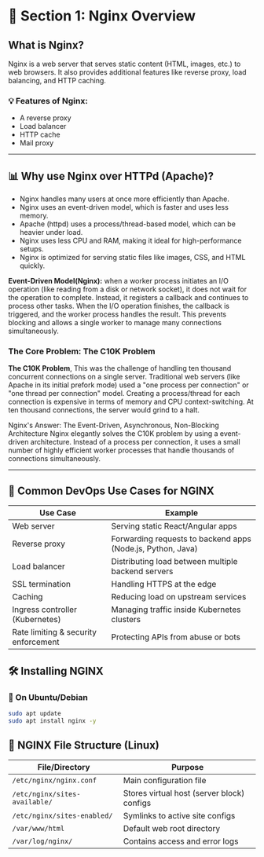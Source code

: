 # 📘 Section 1: Nginx Overview 
## What is Nginx?
Nginx is a web server that serves static content (HTML, images, etc.) to web browsers. It also provides additional features like reverse proxy, load balancing, and HTTP caching.

### 💡 Features of Nginx:
- A reverse proxy
- Load balancer
- HTTP cache
- Mail proxy

---
## 📊 Why use Nginx over HTTPd (Apache)?
- Nginx handles many users at once more efficiently than Apache.
- Nginx uses an event-driven model, which is faster and uses less memory.
- Apache (httpd) uses a process/thread-based model, which can be heavier under load.
- Nginx uses less CPU and RAM, making it ideal for high-performance setups.
- Nginx is optimized for serving static files like images, CSS, and HTML quickly.

**Event-Driven Model(Nginx):**
when a worker process initiates an I/O operation (like reading from a disk or network socket), it does not wait for the operation to complete. Instead, it registers a callback and continues to process other tasks. When the I/O operation finishes, the callback is triggered, and the worker process handles the result. This prevents blocking and allows a single worker to manage many connections simultaneously.

### The Core Problem: The C10K Problem

**The C10K Problem**, This was the challenge of handling ten thousand concurrent connections on a single server. Traditional web servers (like Apache in its initial prefork mode) used a "one process per connection" or "one thread per connection" model. Creating a process/thread for each connection is expensive in terms of memory and CPU context-switching. At ten thousand connections, the server would grind to a halt.

Nginx's Answer: The Event-Driven, Asynchronous, Non-Blocking Architecture
Nginx elegantly solves the C10K problem by using a event-driven architecture. Instead of a process per connection, it uses a small number of highly efficient worker processes that handle thousands of connections simultaneously.

---

## 🧰 Common DevOps Use Cases for NGINX

| Use Case                              | Example                                                                 |
|--------------------------------------|-------------------------------------------------------------------------|
| Web server                           | Serving static React/Angular apps                                      |
| Reverse proxy                        | Forwarding requests to backend apps (Node.js, Python, Java)            |
| Load balancer                        | Distributing load between multiple backend servers                     |
| SSL termination                      | Handling HTTPS at the edge                                             |
| Caching                              | Reducing load on upstream services                                     |
| Ingress controller (Kubernetes)      | Managing traffic inside Kubernetes clusters                            |
| Rate limiting & security enforcement | Protecting APIs from abuse or bots                                     |


## 🛠️ Installing NGINX

### 🐧 On Ubuntu/Debian
```bash
sudo apt update
sudo apt install nginx -y
```
## 📁 NGINX File Structure (Linux)

| File/Directory        | Purpose                                      |
|-----------------------|----------------------------------------------|
| `/etc/nginx/nginx.conf` | Main configuration file                     |
| `/etc/nginx/sites-available/` | Stores virtual host (server block) configs |
| `/etc/nginx/sites-enabled/`   | Symlinks to active site configs         |
| `/var/www/html`       | Default web root directory                   |
| `/var/log/nginx/`     | Contains access and error logs               |
